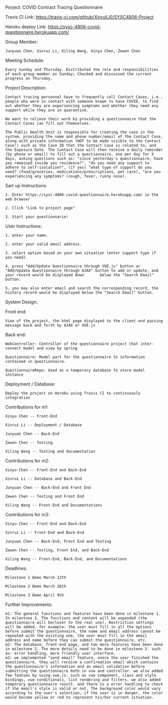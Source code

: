 Porject: COVID Contract Tracing Questionnaire

Travis CI Link: https://travis-ci.com/github/XinruiLi0/SYSC4806-Project

Heroku deploy Link: https://sysc-4806-covid-questionnaire.herokuapp.com/

Group Member: 

    Junyuan Chen, Xinrui Li, Xiling Wang, Xinyu Chen, Zewen Chen

Meeting Schedule: 
    
    Every Sunday and Thursday. Distributed the role and responsibilities of each group member on Sunday; Checked and discussed the current progress on Thursday.

Project Description:

    Contact tracing personnel have to frequently call Contact Cases, i.e., people who were in contact with someone known to have COVID, to find out whether they are experiencing symptoms and whether they need any support while they are in quarantine.
 
	We want to relieve their work by providing a questionnaire that the Contact Cases can fill out themselves.

    The Public Health Unit is responsible for creating the case in the system, providing the name and phone number/email of the Contact Case, along with private information (NOT to be made visible to the Contact Case!) such as the Case ID that the Contact Case is related to, and the Exposure Date. The Contact Case will then receive a daily reminder (by phone or email) to fill out a questionnaire, one per day for X days, asking questions such as: "since yesterday's questionnaire, have you remained inside you residence?", "do you need any support to adhere to self-isolation?", (if yes) "what type of support do you need? (food/groceries, medications/prescriptions, pet care), "are you experiencing any symptoms? (cough, fever, runny nose).


Sart up Instructions:

	1. Enter https://sysc-4806-covid-questionnaire.herokuapp.com/ in the web browser

	2. Click "Link to project page"

	3. Start your questionnarie!


User Instructions:

	1. enter your name.

	2. enter your valid email address.

	3. select option based on your own situation (enter support type if you need).

	4. press "Add/Update Questionnaire through VUE.js" button or "Add/Update Questionnaire through AJAX" button to add or update, and your record would be displayed down 		below the "Search Email" button.

	5. you may also enter email and search the corresponding record, the history record would be displayed below the "Search Email" button.


System Design:

  Front end: 

	View of the project, the html page displayed to the client and passing message back and forth by AJAX or VUE.js
  
  Back end:

  	WebController: Controller of the questionnaire project that inter-connect model and view by spring

  	Questionnaire: Model part for the questionnaire to information contained in questionnaire.

	QuestionnaireRepo: Used as a temporary database to store model instance
  
  Deployment / Database:

	Deploy the project on Heroku using Travis CI to continuously integration


Contributions for m1:

	Xinyu Chen -- Front-End

	Xinrui Li -- Deployment / Database

	Junyuan Chen -- Back-End

	Zewen Chen -- Testing

	Xiling Wang -- Testing and documentation
	
Contributions for m2:

	Xinyu Chen -- Front-End and Back-End

	Xinrui Li -- Database and Back-End

	Junyuan Chen -- Back-End and Front End

	Zewen Chen -- Testing and Front End

	Xiling Wang -- Front-End and Documentations

Contributions for m3:

	Xinyu Chen -- Front-End and Back-End

	Xinrui Li -- Front-End and Back-End

	Junyuan Chen -- Back-End, Front End and Testing

	Zewen Chen -- Testing, Front End, and Back-End

	Xiling Wang -- Front-End, Back-End, and Documentations
	
Deadlines:

	Milestone 1 Demo March 12th 

	Milestone 2 Demo March 26th

	Milestone 3 Demo April 9th

	
Further Improvements:
	
	m1: The general functions and features have been done in milestone 1. In milestone 2, The functions and content will be expanded (the questionnaire will becloser to the real use). Restriction settings will be added, for example: the user must fill in all the options  before submit the questionnaire, the name and email address cannot be repeated with the existing one, the user must fill in the email address and name before they can submit the questionnaire, etc.
	m2: The database, front-end page, and two more features have been done in milestone 2. The more details need to be done in milestone 3. such as: error handling, more friendly user interface. 
	m3: we implemented "send email" feature, onece the user finished the questionnaire. they will receive a confirmation email which contains the questionnaire's information and an email validation before submitting the questionnaire both in vue and controller. we also added few featues by using vue.js. such as vue component, class and style bindings, vue conditionals, list rendering and filters. we also added temporary questionnaire result. and there is a error handling to check if the email's style is valid or not. The background color would vary according to the user's selection, if the user is in danger, the color would become yellow or red to represent his/her current situation. 
	
